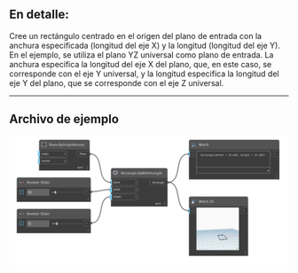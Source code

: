 <!--- Autodesk.DesignScript.Geometry.Rectangle.ByWidthLength(plane, width, length) --->
<!--- MNNWHJCYE2KIJHONO2J56LQNPLRQZZARI7KF2BP4OJ6BRWGDXPAQ --->
## En detalle:
Cree un rectángulo centrado en el origen del plano de entrada con la anchura especificada (longitud del eje X) y la longitud (longitud del eje Y). En el ejemplo, se utiliza el plano YZ universal como plano de entrada. La anchura especifica la longitud del eje X del plano, que, en este caso, se corresponde con el eje Y universal, y la longitud especifica la longitud del eje Y del plano, que se corresponde con el eje Z universal.
___
## Archivo de ejemplo

![ByWidthLength (plane, width, length)](./MNNWHJCYE2KIJHONO2J56LQNPLRQZZARI7KF2BP4OJ6BRWGDXPAQ_img.png)

